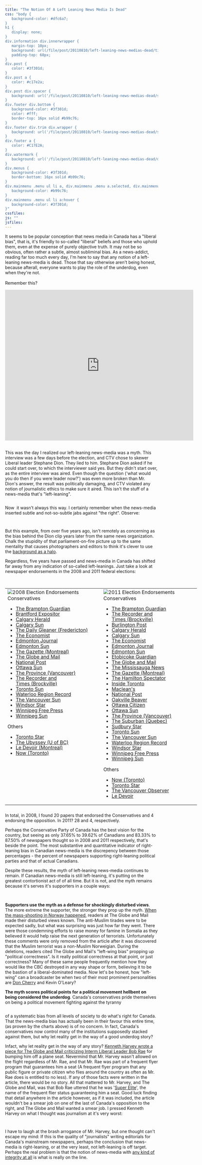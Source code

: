 ```yaml
---
title: "The Notion Of A Left Leaning News Media Is Dead"
css: "body {
   background-color: #dfc6a7;
}
h1 {
   display: none;
}
div.information div.innerwrapper {
   margin-top: 10px;
   background: url(/file/post/20110810/left-leaning-news-medias-dead/title.png) no-repeat top left;
   padding-top: 68px;
}
div.post {
   color: #3f301d;
}
div.post a {
   color: #c17e2a;
}
div.post div.spacer {
   background: url('/file/post/20110810/left-leaning-news-medias-dead/spacer.png') no-repeat 0 15px;
}
div.footer div.bottom {
   background-color: #3f301d;
   color: #fff;
   border-top: 16px solid #b99c76;
}
div.footer div.trim div.wrapper {
   background: url('/file/post/20110810/left-leaning-news-medias-dead/skyline_beige.png') no-repeat center bottom;
}
div.footer a {
   color: #C17E2A;
}
div.watermark {
   background: url('/file/post/20110810/left-leaning-news-medias-dead/dmcb_design_c17e2a.png);
}
div.menus {
   background-color: #3f301d;
   border-bottom: 16px solid #b99c76;
}
div.mainmenu .menu ul li a, div.mainmenu .menu a.selected, div.mainmenu .menu a:hover, div.mainmenu .menu li:hover>a, div.mainmenu .menu li li {
   background-color: #b99c76;
}
div.mainmenu .menu ul li a:hover {
   background-color: #3f301d;
}"
cssfiles:
js: ""
jsfiles:
---
```

<div class="double leftedge left">
<p>It seems to be popular conception that news media in Canada has a "liberal bias", that is, it's friendly to so-called "liberal" beliefs and those who uphold them, even at the expense of purely objective truth. It may not be so obvious, often rather a subtle, almost subliminal bias. As a news-addict, reading far too much every day, I'm here to say that any notion of a left-leaning news-media is dead. Those that say otherwise aren't being honest, because afterall, everyone wants to play the role of the underdog, even when they're not.<br /><br />Remember this?</p>
</div>
<div class="quad rightedge left"><iframe src="http://www.youtube.com/embed/GrliDQs1Jps" width="620" height="495" frameborder="0"></iframe></div>
<div class="spacer">&nbsp;</div>
<div class="double leftedge left">
<p>This was the day I realized our left-leaning news-media was a myth. This interview was a few days before the election, and CTV chose to skewer Liberal leader Stephane Dion. They lied to him. Stephane Dion asked if he could start over, to which the interviewer said yes. But they didn't start over, as the entire interview was aired. Even though the question ('what would you do then if you were leader now?') was even more broken than Mr. Dion's answer, the result was politically damaging, and CTV violated any notion of journalistic ethics to make sure it aired. This isn't the stuff of a news-media that's "left-leaning".</p>
</div>
<div class="double column left">
<p>Now &nbsp;it wasn't always this way. I certainly remember when the news-media inserted subtle and not-so-subtle jabs against "the right". Observe:</p>
<p><img src="/file/post/20110810/left-leaning-news-medias-dead/harper_government.300.jpg" alt="" /></p>
</div>
<div class="double rightedge left">
<p>But this example, from over five years ago, isn't remotely as concerning as the bias behind the Dion clip years later from the same news organization. Chalk the stupidity of that parliament-on-fire picture up to the same mentality that causes photographers and editors to think it's clever to use the <a href="http://www.google.ca/search?tbm=isch&amp;hl=en&amp;source=hp&amp;biw=1599&amp;bih=829&amp;q=presidential+halo+behind+presidents&amp;gbv=2&amp;oq=presidential+halo+behind+presidents&amp;aq=f&amp;aqi=&amp;aql=&amp;gs_sm=s&amp;gs_upl=1198l1198l0l1530l1l1l0l0l0l0l205l205l2-1l1l0">background as a halo</a>.</p>
<p>Regardless, five years have passed and news-media in Canada has shifted far away from any indication of so-called left-leanings. Just take a look at newspaper endorsements in the 2008 and 2011 federal elections:</p>
</div>
<div class="spacer">&nbsp;</div>
<div class="quad leftedge left">
<table style="width: 640px;">
<tbody>
<tr style="vertical-align: top;">
<td style="width: 300px;"><img src="/file/post/20110810/left-leaning-news-medias-dead/2008.png" alt="2008 Election Endorsements" /><br />Conservatives                                                                      
<ul style="line-height: 1.1;">
<li><a href="http://www.northpeel.com/editorial/57696">The Brampton Guardian</a></li>
<li><a href="http://www.brantfordexpositor.ca/ArticleDisplay.aspx?e=1243512">Brantford Expositor</a></li>
<li><a href="http://www.canada.com/calgaryherald/news/theeditorialpage/story.html?id=cbe1aa30-8dcb-4aa6-b4ec-3562532fc1ac">Calgary Herald</a></li>
<li><a href="http://calsun.canoe.ca/Comment/POV/2008/10/12/7058606-sun.html">Calgary Sun</a></li>
<li><a href="http://dailygleaner.canadaeast.com/opinion/article/446078">The Daily Gleaner&nbsp;(Fredericton)</a></li>
<li><a href="http://www.economist.com/opinion/displaystory.cfm?story_id=12381439">The Economist</a></li>
<li><a href="http://www.canada.com/edmontonjournal/news/opinion/story.html?id=f8ce79aa-db37-4c7a-8c43-4c8d37aa6f38">Edmonton Journal</a></li>
<li><a href="http://www.edmontonsun.com/Comment/Commentary/2008/10/12/7060476-sun.html">Edmonton Sun</a></li>
<li><a href="http://www.canada.com/montrealgazette/news/editorial/story.html?id=842b61df-7004-4cfb-9f61-513309031805">The Gazette&nbsp;(Montreal)</a></li>
<li><a href="http://www.theglobeandmail.com/servlet/story/RTGAM.20081009.weelection2008/BNStory/politics">The Globe and Mail</a></li>
<li><a href="http://network.nationalpost.com/np/blogs/fullcomment/archive/2008/10/08/national-post-editorial-board-a-conservative-majority-serves-canada-s-needs.aspx">National Post</a></li>
<li><a href="http://www.ottawasun.com/Comment/home.html">Ottawa Sun</a></li>
<li><a href="http://www.canada.com/theprovince/news/editorial/story.html?id=b70c9ee77de8-4a7a-a649-58706fa0d773">The Province&nbsp;(Vancouver)</a></li>
<li><a href="http://www.recorder.ca/ArticleDisplay.aspx?e=1243064">The Recorder and Times&nbsp;(Brockville)</a></li>
<li><a href="http://www.torontosun.com/comment/editorial/">Toronto Sun</a></li>
<li><a href="http://news.therecord.com/article/426593">Waterloo Region Record</a></li>
<li><a href="http://www.canada.com/vancouversun/news/editorial/story.html?id=8b900721-0cb2-428a-aaaa-18bd722f5a3d">The Vancouver Sun</a></li>
<li><a href="http://www.canada.com/windsorstar/news/editorial/story.html?id=43a98233-5383-4bc4-b63a-6f41c8673851">Windsor Star</a></li>
<li><a href="http://www.winnipegfreepress.com/editorial/story/4237418p-4880617c.html">Winnipeg Free Press</a></li>
<li><a href="http://www.winnipegsun.com/Comment/Editorial/2008/10/12/7057401-sun.html">Winnipeg Sun</a></li>
</ul>
Others                                                              
<ul style="line-height: 1.1;">
<li><a href="http://www.thestar.com/FederalElection/article/515895">Toronto Star</a></li>
<li><a href="http://www.ubyssey.ca/?p=4942">The Ubyssey&nbsp;(U of BC)</a></li>
<li><a href="http://www.ledevoir.com/2008/10/11/210210.html">Le Devoir&nbsp;(Montreal)</a></li>
<li><a href="http://www.nowtoronto.com/news/story.cfm?content=165335">Now&nbsp;(Toronto)</a></li>
</ul>
</td>
<td style="width: 300px;"><img src="/file/post/20110810/left-leaning-news-medias-dead/2011.png" alt="2011 Election Endorsements" /><br />Conservatives                                                  
<ul style="line-height: 1.1;">
<li><a href="http://www.bramptonguardian.com/opinion/editorial/article/998658--editorial-harper-deserves-a-majority">The Brampton Guardian</a></li>
<li><a href="http://www.recorder.ca/ArticleDisplay.aspx?e=3102322">The Recorder and Times&nbsp;(Brockville)</a></li>
<li><a href="http://www.insidehalton.com/opinion/editorial/article/998870--our-choice-on-may-2">Burlington Post</a></li>
<li><a href="http://www.calgaryherald.com/opinion/Tories+deserve+majority/4703001/story.html?cid=megadrop_story">Calgary Herald</a></li>
<li><a href="http://www.calgarysun.com/2011/04/30/sun-backs-stephen-harper">Calgary Sun</a></li>
<li><a href="http://www.economist.com/node/18620784?story_id=18620784&amp;fsrc=rss">The Economist</a></li>
<li><a href="http://www.edmontonjournal.com/opinion/editorials/winning+formula+Alberta+voters/4702450/story.html">Edmonton Journal</a></li>
<li><a href="http://www.edmontonsun.com/2011/04/30/sun-backs-stephen-harper">Edmonton Sun</a></li>
<li><a href="http://www.insidetoronto.com/opinion/editorial/article/999234--editorial-conservative-majority-best-for-canada">Etobicoke Guardian</a></li>
<li><a href="http://www.theglobeandmail.com/news/opinions/editorials/the-globes-election-endorsement-facing-up-to-our-challenges/article2001610/">The Globe and Mail</a></li>
<li><a href="http://www.mississauga.com/opinion/editorial/article/998443--tory-majority-means-strong-jobs-economy">The Mississauga News</a></li>
<li><a href="http://www.montrealgazette.com/Gazette+View+Canada+needs+stability+majority+government/4701059/story.html">The Gazette&nbsp;(Montreal)</a></li>
<li><a href="http://www.thespec.com/opinion/editorial/article/524311--a-decision-by-default">The Hamilton Spectator</a></li>
<li><a href="http://www.insidetoronto.com/opinion/editorial/article/999234--editorial-conservative-majority-best-for-canada">Inside Toronto</a></li>
<li><a href="http://www2.macleans.ca/2011/04/29/the-ndp-surge-and-what%E2%80%99s-at-stake-in-this-election/">Maclean's</a></li>
<li><a href="http://fullcomment.nationalpost.com/2011/04/28/editorial-board-election-endorsement-conservatives-a-clear-choice-in-uncertain-times/">National Post</a></li>
<li><a href="http://www.insidehalton.com/opinion/editorial/article/998650--our-choice">Oakville Beaver</a></li>
<li><a href="http://www.ottawacitizen.com/opinion/Editorial+board+election+endorsements/4673927/story.html">Ottawa Citizen</a></li>
<li><a href="http://www.ottawasun.com/2011/04/30/sun-backs-stephen-harper">Ottawa Sun</a></li>
<li><a href="http://www.theprovince.com/news/decision-canada/Editorial+Tory+majority+would+best+Canada/4693088/story.html">The Province&nbsp;(Vancouver)</a></li>
<li><a href="http://www.thesuburbannews.ca/content/en/10060">The Suburban&nbsp;(Quebec)</a></li>
<li><a href="http://www.thesudburystar.com/ArticleDisplay.aspx?e=3103202">Sudbury Star</a></li>
<li><a href="http://www.torontosun.com/2011/04/30/sun-backs-stephen-harper">Toronto Sun</a></li>
<li><a href="http://www.vancouversun.com/opinion/editorials/EDITORIAL+Conservative+majority+needed+through+turbulent+times/4701393/story.html">The Vancouver Sun</a></li>
<li><a href="http://www.therecord.com/opinion/editorial/article/523785--the-tough-choice-facing-canadians">Waterloo Region Record</a></li>
<li><a href="http://www.windsorstar.com/opinion/op-ed/Region+choice/4664064/story.html">Windsor Star</a></li>
<li><a href="http://www.winnipegfreepress.com/opinion/editorials/canada-needs-four-years-of-stability-121017189.html">Winnipeg Free Press</a></li>
<li><a href="http://www.winnipegsun.com/2011/04/30/sun-backs-stephen-harper">Winnipeg Sun</a></li>
</ul>
Others                                                                      
<ul style="line-height: 1.1;">
<li><a href="http://www.nowtoronto.com/news/story.cfm?content=180408">Now&nbsp;(Toronto)</a></li>
<li><a href="http://www.thestar.com/opinion/editorials/article/983376--toronto-star-endorses-the-ndp">Toronto Star</a></li>
<li><a href="http://www.vancouverobserver.com/blogs/centrist/2011/03/26/time-leader-we-can-trust">The Vancouver Observer</a></li>
<li><a href="http://www.ledevoir.com/politique/elections-2011/322281/elections-federales-d-abord-le-bloc">Le Devoir</a></li>
</ul>
</td>
</tr>
</tbody>
</table>
</div>
<div class="double rightedge left">
<p style="margin-top: 25px;">In total, in 2008, I found 20 papers that endorsed the Conservatives and 4 endorsing the opposition. In 2011? 28 and 4, respectively.</p>
<p>Perhaps the Conservative Party of Canada has the best vision for the country, but seeing as only 37.65% to 39.62% of Canadians and 83.33% to 87.50% of newspapers thought so in 2008 and 2011 respectively, that's beside the point. The most substantive and quantitative indicator of right-leaning bias in Canadian news-media is the discrepency between those percentages - the percent of newspapers supporting right-leaning political parties and that of actual Canadians.</p>
<p>Despite these results, the myth of left-leaning news-media continues to remain.&nbsp;If Canadian news-media is still left-leaning, it's putting on the greatest contortionist act of of all time. But it is not, and the myth remains because it's serves it's supporters in a couple ways:</p>
</div>
<div class="spacer">&nbsp;</div>
<div class="double leftedge left">
<p><strong>Supporters use the myth as a defense for shockingly disturbed views</strong>. The more extreme the supporter, the stronger they prop up the myth. <a href="http://www.theglobeandmail.com/news/world/europe/seven-dead-as-bomb-rocks-norway-several-shot-at-youth-camp/article2106259/">When the mass-shooting in Norway happened</a>, readers at The Globe and Mail made their disturbed views known. The anti-Muslim tirades were to be expected sadly, but what was surprising was just how far they went. There were those condemning efforts to raise money for famine in Somalia as they believed it would help raise the next generation of terrorists. Unfortunately these comments were only removed from the article after it was discovered that the Muslim terrorist was a non-Muslim Norweigian. During the deletions, readers cited The Globe and Mail's "left-wing bias" propping up "political correctness". Is it really political correctness at that point, or just correctness? Many of these same people frequently mention how they would like the CBC destroyed in any way shape or form, believing it to be the bastion of a liberal-dominated media. Now let's be honest, how "left-wing" can a broadcaster be when two of their most prominent personalities are <a href="http://www.youtube.com/watch?v=CHzCoUZG2Js">Don Cherry</a> and Kevin O'Leary?</p>
<p><strong>The myth scores political points for a political movement hellbent on being considered the underdog</strong>. Canada's conservatives pride themselves on being a political movement fighting against the tyranny</p>
</div>
<div class="double column left">
<p>of a systematic bias from all levels of society to do what's right for Canada. That the news-media bias has actually been in their favour this entire time, (as proven by the charts above) is of no concern. In fact, Canada's conservatives now control many of the institutions supposedly stacked against them, but why let reality get in the way of a good underdog story?</p>
<p>Infact, why let reality get in the way of any story? <a href="http://www.theglobeandmail.com/news/politics/thank-you-bob-rae-for-stealing-my-plane-seat/article2105453/page2/">Kenneth Harvey wrote a piece for The Globe and Mail criticizing Interm Liberal Leader Bob Rae</a> for bumping him off a plane seat. Nevermind that Mr. Harvey wasn't allowed on the flight regardless of Mr. Rae, and that Mr. Rae was part of a frequent flyer program that guarantees him a seat (A frequent flyer program that any public figure or private citizen who flies around the country as often as Mr. Rae does is entitled to no less). If any of those facts were written in the article, there would be no story. All that mattered to Mr. Harvey, and The Globe and Mail, was that Bob Rae uttered that he was '<a href="http://www.aircanada.com/en/aeroplan/toptier.html">Super Elite</a>', the name of the frequent flier status guaranteeing him a seat. Good luck finding that detail anywhere in the article however, as if it was included, the article wouldn't be a smear job on one of the last of Canada's opposition to the right, and The Globe and Mail wanted a smear job. I pressed Kenneth Harvey on what I thought was journalism at it's very worst:</p>
</div>
<div class="double rightedge left">
<p><img src="/file/post/20110810/left-leaning-news-medias-dead/tweets.300.png" alt="" /></p>
<p>I have to laugh at the brash arrogance of Mr. Harvey, but one thought can't escape my mind: If this is the quality of "journalists" writing editorials for Canada's mainstream newspapers, perhaps the conclusion that news-media is right-leaning, or at the very least, not left-leaning is off target. Perhaps the real problem is that the notion of news-media with <a href="http://en.wikipedia.org/wiki/News_International_phone_hacking_scandal">any kind of integrity at all</a> is what is really on the line.</p>
</div>